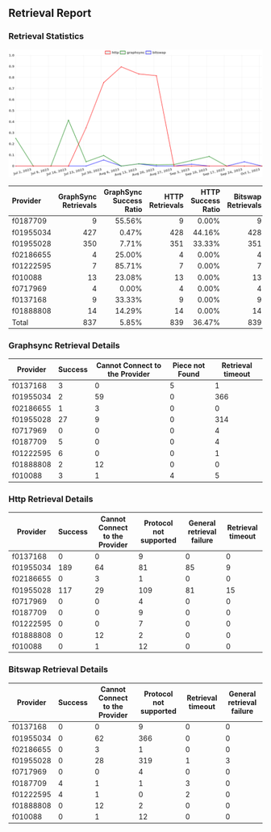 ## Retrieval Report
### Retrieval Statistics
<img src="https://raw.githubusercontent.com/data-preservation-programs/filplus-checker-assets/main/filecoin-project/filecoin-plus-large-datasets/issues/1733/1696255261061.png"/>

| Provider  | GraphSync Retrievals | GraphSync Success Ratio | HTTP Retrievals | HTTP Success Ratio | Bitswap Retrievals | Bitswap Success Ratio |
| :-------- | -------------------: | ----------------------: | --------------: | -----------------: | -----------------: | --------------------: |
| f0187709  |                    9 |                  55.56% |               9 |              0.00% |                  9 |                44.44% |
| f01955034 |                  427 |                   0.47% |             428 |             44.16% |                428 |                 0.00% |
| f01955028 |                  350 |                   7.71% |             351 |             33.33% |                351 |                 0.00% |
| f02186655 |                    4 |                  25.00% |               4 |              0.00% |                  4 |                 0.00% |
| f01222595 |                    7 |                  85.71% |               7 |              0.00% |                  7 |                57.14% |
| f010088   |                   13 |                  23.08% |              13 |              0.00% |                 13 |                 0.00% |
| f0717969  |                    4 |                   0.00% |               4 |              0.00% |                  4 |                 0.00% |
| f0137168  |                    9 |                  33.33% |               9 |              0.00% |                  9 |                 0.00% |
| f01888808 |                   14 |                  14.29% |              14 |              0.00% |                 14 |                 0.00% |
| Total     |                  837 |                   5.85% |             839 |             36.47% |                839 |                 0.95% |

### Graphsync Retrieval Details
| Provider  | Success | Cannot Connect to the Provider | Piece not Found | Retrieval timeout |
| --------- | ------- | ------------------------------ | --------------- | ----------------- |
| f0137168  | 3       | 0                              | 5               | 1                 |
| f01955034 | 2       | 59                             | 0               | 366               |
| f02186655 | 1       | 3                              | 0               | 0                 |
| f01955028 | 27      | 9                              | 0               | 314               |
| f0717969  | 0       | 0                              | 0               | 4                 |
| f0187709  | 5       | 0                              | 0               | 4                 |
| f01222595 | 6       | 0                              | 0               | 1                 |
| f01888808 | 2       | 12                             | 0               | 0                 |
| f010088   | 3       | 1                              | 4               | 5                 |

### Http Retrieval Details
| Provider  | Success | Cannot Connect to the Provider | Protocol not supported | General retrieval failure | Retrieval timeout |
| --------- | ------- | ------------------------------ | ---------------------- | ------------------------- | ----------------- |
| f0137168  | 0       | 0                              | 9                      | 0                         | 0                 |
| f01955034 | 189     | 64                             | 81                     | 85                        | 9                 |
| f02186655 | 0       | 3                              | 1                      | 0                         | 0                 |
| f01955028 | 117     | 29                             | 109                    | 81                        | 15                |
| f0717969  | 0       | 0                              | 4                      | 0                         | 0                 |
| f0187709  | 0       | 0                              | 9                      | 0                         | 0                 |
| f01222595 | 0       | 0                              | 7                      | 0                         | 0                 |
| f01888808 | 0       | 12                             | 2                      | 0                         | 0                 |
| f010088   | 0       | 1                              | 12                     | 0                         | 0                 |

### Bitswap Retrieval Details
| Provider  | Success | Cannot Connect to the Provider | Protocol not supported | Retrieval timeout | General retrieval failure |
| --------- | ------- | ------------------------------ | ---------------------- | ----------------- | ------------------------- |
| f0137168  | 0       | 0                              | 9                      | 0                 | 0                         |
| f01955034 | 0       | 62                             | 366                    | 0                 | 0                         |
| f02186655 | 0       | 3                              | 1                      | 0                 | 0                         |
| f01955028 | 0       | 28                             | 319                    | 1                 | 3                         |
| f0717969  | 0       | 0                              | 4                      | 0                 | 0                         |
| f0187709  | 4       | 1                              | 1                      | 3                 | 0                         |
| f01222595 | 4       | 1                              | 0                      | 2                 | 0                         |
| f01888808 | 0       | 12                             | 2                      | 0                 | 0                         |
| f010088   | 0       | 1                              | 12                     | 0                 | 0                         |
